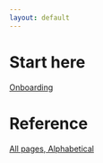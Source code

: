 ```yaml
---
layout: default
---
```


# Start here
[Onboarding](./pages/onboarding)

# Reference
[All pages, Alphabetical](./pages/all-pages)